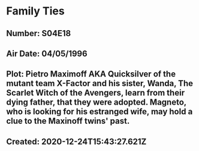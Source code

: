 # Family Ties
## Number: S04E18
## Air Date: 04/05/1996
## Plot: Pietro Maximoff AKA Quicksilver of the mutant team X-Factor and his sister, Wanda, The Scarlet Witch of the Avengers, learn from their dying father, that they were adopted. Magneto, who is looking for his estranged wife, may hold a clue to the Maxinoff twins' past.
## Created: 2020-12-24T15:43:27.621Z